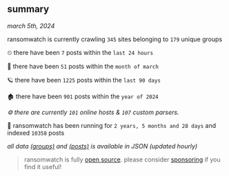
## summary
_march 5th, 2024_

ransomwatch is currently crawling `345` sites belonging to `179` unique groups

⏲ there have been `7` posts within the `last 24 hours`

🦈 there have been `51` posts within the `month of march`

🪐 there have been `1225` posts within the `last 90 days`

🏚 there have been `901` posts within the `year of 2024`

_⚙️ there are currently `101` online hosts & `107` custom parsers._

🦕 ransomwatch has been running for `2 years, 5 months and 28 days` and indexed `10358` posts

_all data  [(groups)](http://ransomwhat.telemetry.ltd/groups) and [(posts)](http://ransomwhat.telemetry.ltd/posts) is available in JSON (updated hourly)_

> ransomwatch is fully [open source](https://github.com/joshhighet/ransomwatch#ransomwatch--). please consider [sponsoring](https://github.com/sponsors/joshhighet) if you find it useful!
